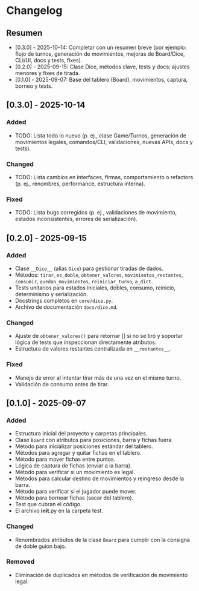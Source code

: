 # Changelog

## Resumen
- [0.3.0] - 2025-10-14: Completar con un resumen breve (por ejemplo: flujo de turnos, generación de movimientos, mejoras de Board/Dice, CLI/UI, docs y tests, fixes).
- [0.2.0] - 2025-09-15: Clase Dice, métodos clave, tests y docs; ajustes menores y fixes de tirada.
- [0.1.0] - 2025-09-07: Base del tablero (Board), movimientos, captura, borneo y tests.

## [0.3.0] - 2025-10-14
### Added
- TODO: Lista todo lo nuevo (p. ej., clase Game/Turnos, generación de movimientos legales, comandos/CLI, validaciones, nuevas APIs, docs y tests).

### Changed
- TODO: Lista cambios en interfaces, firmas, comportamiento o refactors (p. ej., renombres, performance, estructura interna).

### Fixed
- TODO: Lista bugs corregidos (p. ej., validaciones de movimiento, estados inconsistentes, errores de serialización).

## [0.2.0] - 2025-09-15
### Added
- Clase `__Dice__` (alias `Dice`) para gestionar tiradas de dados.
- Métodos: `tirar`, `es_doble`, `obtener_valores`, `movimientos_restantes`,
  `consumir`, `quedan_movimientos`, `reiniciar_turno`, `a_dict`.
- Tests unitarios para estados iniciales, dobles, consumo, reinicio, determinismo y serialización.
- Docstrings completos en `core/dice.py`.
- Archivo de documentación `docs/dice.md`.

### Changed
- Ajuste de `obtener_valores()` para retornar [] si no se tiró y soportar lógica de tests que inspeccionan directamente atributos.
- Estructura de valores restantes centralizada en `__restantes__`.

### Fixed
- Manejo de error al intentar tirar más de una vez en el mismo turno.
- Validación de consumo antes de tirar.

## [0.1.0] - 2025-09-07
### Added
- Estructura inicial del proyecto y carpetas principales.
- Clase `Board` con atributos para posiciones, barra y fichas fuera.
- Método para inicializar posiciones estándar del tablero.
- Métodos para agregar y quitar fichas en el tablero.
- Método para mover fichas entre puntos.
- Lógica de captura de fichas (enviar a la barra).
- Método para verificar si un movimiento es legal.
- Métodos para calcular destino de movimientos y reingreso desde la barra.
- Método para verificar si el jugador puede mover.
- Método para bornear fichas (sacar del tablero).
- Test que cubran el código.
- El archivo __init__.py en la carpeta test.

### Changed
- Renombrados atributos de la clase `Board` para cumplir con la consigna de doble guion bajo.

### Removed
- Eliminación de duplicados en métodos de verificación de movimiento legal.